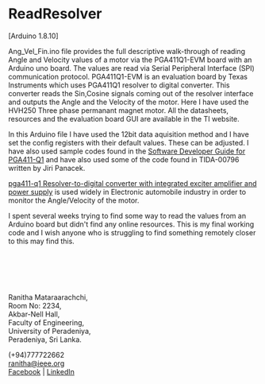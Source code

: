 # ReadResolver

[Arduino 1.8.10]

Ang_Vel_Fin.ino file provides the full descriptive walk-through of reading Angle and Velocity values of a motor via the PGA411Q1-EVM board with an Arduino uno board. The values are read via Serial Peripheral Interface (SPI) communication protocol. PGA411Q1-EVM is an evaluation board by Texas Instruments which uses PGA411Q1 resolver to digital converter. This converter reads the Sin,Cosine signals coming out of the resolver interface and outputs the Angle and the Velocity of the motor. Here I have used the HVH250 Three phase permanant magnet motor. All the datasheets, resources and the evaluation board GUI are available in the TI website. 

In this Arduino file I have used the 12bit data aquisition method and I have set the config registers with their default values. These can be adjusted. I have also used sample codes found in the [Software Developer Guide for PGA411-Q1](http://www.ti.com/lit/an/slaa708/slaa708.pdf) and have also used some of the code found in TIDA-00796 written by Jiri Panacek.

[pga411-q1 Resolver-to-digital converter with integrated exciter amplifier and power supply](http://www.ti.com/product/PGA411-Q1/) is used widely in Electronic automobile industry in order to monitor the Angle/Velocity of the motor.

I spent several weeks trying to find some way to read the values from an Arduino board but didn't find any online resources. This is my final working code and I wish anyone who is struggling to find something remotely closer to this may find this. 



<br/>
<br/>
<br/>
<br/>

Ranitha Mataraarachchi, <br/>
Room No: 2234, <br/>
Akbar-Nell Hall, <br/>
Faculty of Engineering, <br/>
University of Peradeniya, <br/>
Peradeniya, Sri Lanka.

(+94)777722662 </br>
ranitha@ieee.org <br/>
[Facebook](https://www.facebook.com/1994ranitha) | [LinkedIn](https://www.linkedin.com/in/ranitha/)

